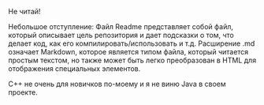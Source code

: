 Не читай!

Небольшое отступление:
Файл Readme представляет собой файл, который описывает цель репозитория и дает подсказки о том, что делает код, как его компилировать/использовать и т.д.
Расширение .md означает Markdown, которое является типом файла, который читается простым текстом, но также может быть легко преобразован в HTML для отображения специальных элементов.

С++ не очень для новичков по-моему и я не виню Java в своем проекте.